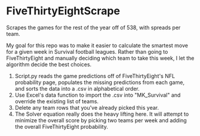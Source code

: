 # FiveThirtyEightScrape
Scrapes the games for the rest of the year off of 538, with spreads per team.

My goal for this repo was to make it easier to calculate the smartest move for a given week in Survival football leagues.  Rather than going to FiveThirtyEight and manually deciding which team to take this week, I let the algorithm decide the best choices. 

1. Script.py reads the game predictions off of FiveThirtyEight's NFL probability page, populates the missing predictions from each game, and sorts the data into a .csv in alphabetical order.
2. Use Excel's data function to import the .csv into "MK_Survival" and override the existing list of teams. 
3. Delete any team rows that you've already picked this year. 
4. The Solver equation really does the heavy lifting here.  It will attempt to minimize the overall score by picking two teams per week and adding the overall FiveThirtyEight probability. 
